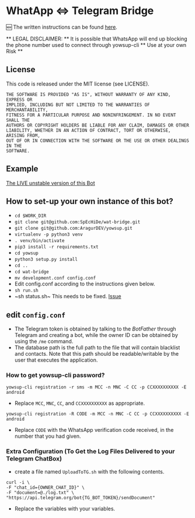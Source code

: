 # WhatApp <=> Telegram Bridge

🆕  The written instructions can be found [here](http://ibcomputing.com/whatsapp-telegram-bridge/).

** LEGAL DISCLAIMER: ** It is possible that WhatsApp will end up blocking the phone number used to connect through yowsup-cli ** Use at your own Risk **

## License

This code is released under the MIT license (see LICENSE).

```
THE SOFTWARE IS PROVIDED "AS IS", WITHOUT WARRANTY OF ANY KIND, EXPRESS OR
IMPLIED, INCLUDING BUT NOT LIMITED TO THE WARRANTIES OF MERCHANTABILITY,
FITNESS FOR A PARTICULAR PURPOSE AND NONINFRINGEMENT. IN NO EVENT SHALL THE
AUTHORS OR COPYRIGHT HOLDERS BE LIABLE FOR ANY CLAIM, DAMAGES OR OTHER
LIABILITY, WHETHER IN AN ACTION OF CONTRACT, TORT OR OTHERWISE, ARISING FROM,
OUT OF OR IN CONNECTION WITH THE SOFTWARE OR THE USE OR OTHER DEALINGS IN THE
SOFTWARE.
```

## Example

[The LIVE unstable version of this Bot](https://blog.shrimadhavuk.me/posts/2017/12/31/Telegram-WhatApp/)

## How to set-up your own instance of this bot?

- ```cd $WORK_DIR```
- ```git clone git@github.com:SpEcHiDe/wat-bridge.git ```
- ```git clone git@github.com:AragurDEV/yowsup.git```
- ```virtualenv -p python3 venv```
- ```. venv/bin/activate```
- ```pip3 install -r requirements.txt```
- ```cd yowsup```
- ```python3 setup.py install```
- ```cd .. ```
- ```cd wat-bridge```
- ```mv development.conf config.conf```
- Edit config.conf according to the instructions given below.
- ```sh run.sh```
- ~sh status.sh~ This needs to be fixed. [Issue](https://github.com/SpEcHiDe/wat-bridge/issues/8)

## edit ```config.conf```

- The Telegram token is obtained by talking to the *BotFather* through Telegram and creating a bot, while the owner ID can be obtained by using the `/me` command.
- The database path is the full path to the file that will contain blacklist and contacts. Note that this path should be readable/writable by the user that executes the application.

### How to get yowsup-cli password?

```
yowsup-cli registration -r sms -m MCC -n MNC -C CC -p CCXXXXXXXXXX -E android
```

- Replace ```MCC```, ```MNC```, ```CC```, and ```CCXXXXXXXXXX``` as appropriate.

```
yowsup-cli registration -R CODE -m MCC -n MNC -C CC -p CCXXXXXXXXXX -E android
```

- Replace ```CODE``` with the WhatsApp verification code received, in the number that you had given.

### Extra Configuration (To Get the Log Files Delivered to your Telegram ChatBox)

- create a file named `UploadToTG.sh` with the following contents.

```
curl -i \
-F "chat_id={OWNER_CHAT_ID}" \
-F "document=@./log.txt" \
"https://api.telegram.org/bot{TG_BOT_TOKEN}/sendDocument"
```

- Replace the variables with your variables.

